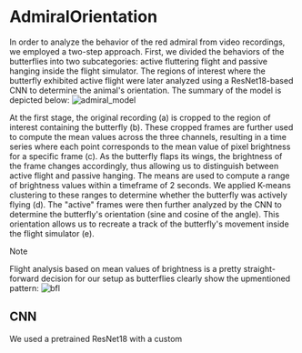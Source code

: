 # AdmiralOrientation
In order to analyze the behavior of the red admiral from video recordings, we employed a two-step approach. First, we divided the behaviors of the butterflies into two subcategories: active fluttering flight and passive hanging inside the flight simulator. The regions of interest where the butterfly exhibited active flight were later analyzed using a ResNet18-based CNN to determine the animal's orientation. The summary of the model is depicted below:
![admiral_model](https://github.com/pythoctopus/AdmiralOrientation/assets/56726936/e747bb69-3890-4572-8a13-1d61ce6474bd)

At the first stage, the original recording (a) is cropped to the region of interest containing the butterfly (b). These cropped frames are further used to compute the mean values across the three channels, resulting in a time series where each point corresponds to the mean value of pixel brightness for a specific frame (c). As the butterfly flaps its wings, the brightness of the frame changes accordingly, thus allowing us to distinguish between active flight and passive hanging. The means are used to compute a range of brightness values within a timeframe of 2 seconds. We applied K-means clustering to these ranges to determine whether the butterfly was actively flying (d). The "active" frames were then further analyzed by the CNN to determine the butterfly's orientation (sine and cosine of the angle). This orientation allows us to recreate a track of the butterfly's movement inside the flight simulator (e).

>[!NOTE]
>Flight analysis based on mean values of brightness is a pretty straight-forward decision for our setup as butterflies clearly show the upmentioned pattern:
>![bfl](https://github.com/pythoctopus/AdmiralOrientation/assets/56726936/00c41998-cede-4524-b30e-912d5e8071d2)

## CNN
We used a pretrained ResNet18 with a custom 

